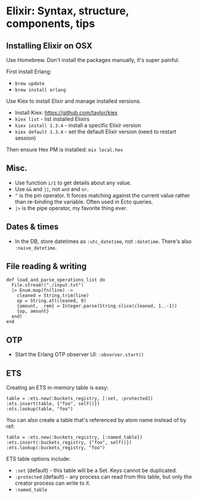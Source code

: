 # Elixir: Syntax, structure, components, tips


## Installing Elixir on OSX

Use Homebrew. Don't install the packages manually, it's super painful.

First install Erlang:

* `brew update`
* `brew install erlang`

Use Kiex to install Elixir and manage installed versions.

* Install Kiex: https://github.com/taylor/kiex
* `kiex list` - list installed Elixirs
* `kiex install 1.3.4` - install a specific Elixir version
* `kiex default 1.3.4` - set the default Elixir version (need to restart session)

Then ensure Hex PM is installed: `mix local.hex`


## Misc.

- Use function `i/1` to get details about any value.
- Use `&&` and `||`, not `and` and `or`.
- `^` is the pin operator. It forces matching against the current value rather than re-binding the variable. Often used in Ecto queries.
- `|>` is the pipe operator, my favorite thing ever.


## Dates & times

- In the DB, store datetimes as `:utc_datetime`, not `:datetime`. There's also `:naive_datetime`.


## File reading & writing

    def load_and_parse_operations_list do
      File.stream!("./input.txt")
      |> Enum.map(fn(line) ->
        cleaned = String.trim(line)
        op = String.at(cleaned, 0)
        {amount, _rem} = Integer.parse(String.slice(cleaned, 1..-1))
        {op, amount}
      end)
    end


## OTP

  * Start the Erlang OTP observer UI: `:observer.start()`


## ETS

Creating an ETS in-memory table is easy:

```
table = :ets.new(:buckets_registry, [:set, :protected])
:ets.insert(table, {"foo", self()})
:ets.lookup(table, "foo")
```

You can also create a table that's referenced by atom name instead of by ref:

```
table = :ets.new(:buckets_registry, [:named_table])
:ets.insert(:buckets_registry, {"foo", self()})
:ets.lookup(:buckets_registry, "foo")
```

ETS table options include:

  * `:set` (default) - this table will be a Set. Keys cannot be duplicated.
  * `:protected` (default) - any process can read from this table, but only the creator process can write to it.
  * `:named_table`

